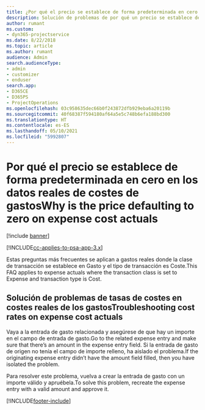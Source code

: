 ```yaml
---
title: ¿Por qué el precio se establece de forma predeterminada en cero en costes reales de los gastos?
description: Solución de problemas de por qué un precio se establece de forma predeterminada en cero en costes reales de los gastos.
author: rumant
ms.custom:
- dyn365-projectservice
ms.date: 8/22/2018
ms.topic: article
ms.author: rumant
audience: Admin
search.audienceType:
- admin
- customizer
- enduser
search.app:
- D365CE
- D365PS
- ProjectOperations
ms.openlocfilehash: 03c958635dec66b0f243872dfb929eba6a20119b
ms.sourcegitcommit: 40f68387f594180af64a5e5c748b6efa188bd300
ms.translationtype: HT
ms.contentlocale: es-ES
ms.lasthandoff: 05/10/2021
ms.locfileid: "5992807"
---
```

# <a name="why-is-the-price-defaulting-to-zero-on-expense-cost-actuals"></a><span data-ttu-id="0a5e0-103">Por qué el precio se establece de forma predeterminada en cero en los datos reales de costes de gastos</span><span class="sxs-lookup"><span data-stu-id="0a5e0-103">Why is the price defaulting to zero on expense cost actuals</span></span>

[!include [banner](../includes/psa-now-project-operations.md)]

[!INCLUDE[cc-applies-to-psa-app-3.x](../includes/cc-applies-to-psa-app-3x.md)]

<span data-ttu-id="0a5e0-104">Estas preguntas más frecuentes se aplican a gastos reales donde la clase de transacción se establece en Gasto y el tipo de transacción es Coste.</span><span class="sxs-lookup"><span data-stu-id="0a5e0-104">This FAQ applies to expense actuals where the transaction class is set to Expense and transaction type is Cost.</span></span>

## <a name="troubleshooting-cost-rates-on-expense-cost-actuals"></a><span data-ttu-id="0a5e0-105">Solución de problemas de tasas de costes en costes reales de los gastos</span><span class="sxs-lookup"><span data-stu-id="0a5e0-105">Troubleshooting cost rates on expense cost actuals</span></span>

<span data-ttu-id="0a5e0-106">Vaya a la entrada de gasto relacionada y asegúrese de que hay un importe en el campo de entrada de gasto.</span><span class="sxs-lookup"><span data-stu-id="0a5e0-106">Go to the related expense entry and make sure that there’s an amount in the expense entry field.</span></span> <span data-ttu-id="0a5e0-107">Si la entrada de gasto de origen no tenía el campo de importe relleno, ha aislado el problema.</span><span class="sxs-lookup"><span data-stu-id="0a5e0-107">If the originating expense entry didn’t have the amount field filled, then you have isolated the problem.</span></span>
 
<span data-ttu-id="0a5e0-108">Para resolver este problema, vuelva a crear la entrada de gasto con un importe válido y apruébela.</span><span class="sxs-lookup"><span data-stu-id="0a5e0-108">To solve this problem, recreate the expense entry with a valid amount and approve it.</span></span>


[!INCLUDE[footer-include](../includes/footer-banner.md)]